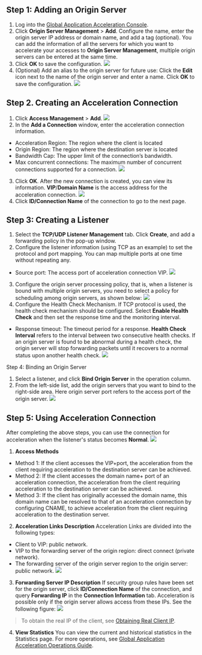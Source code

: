 ## Step 1: Adding an Origin Server
1. Log into the [Global Application Acceleration Console](https://console.cloud.tencent.com/gaap).
2. Click **Origin Server Management** > **Add**. Configure the name, enter the origin server IP address or domain name, and add a tag (optional). You can add the information of all the servers for which you want to accelerate your accesses to **Origin Server Management**, multiple origin servers can be entered at the same time.
3. Click **OK** to save the configuration.
![](https://main.qcloudimg.com/raw/700758b2be655f701f88ddc2f72857fc.png)
4. (Optional) Add an alias to the origin server for future use: Click the **Edit** icon next to the name of the origin server and enter a name. Click **OK** to save the configuration.
![](https://main.qcloudimg.com/raw/c72f5506cc15b41a93fb8ce64767108f.png)

## Step 2. Creating an Acceleration Connection
1. Click **Access Management** > **Add**.
![](https://main.qcloudimg.com/raw/5f424ce7a93036ad42f1adb174bdffbc.png)
2. In the **Add a Connection** window, enter the acceleration connection information.
 - Acceleration Region: The region where the client is located
 - Origin Region: The region where the destination server is located
 - Bandwidth Cap: The upper limit of the connection’s bandwidth.
 - Max concurrent connections: The maximum number of concurrent connections supported for a connection.
 ![](https://main.qcloudimg.com/raw/e2c839706090fbce1d01d7ecae40310c.png)
3. Click **OK**. After the new connection is created, you can view its information. **VIP**/**Domain Name** is the access address for the acceleration connection.
 ![](https://main.qcloudimg.com/raw/f398e22ba4e21ac9055b30141c049a7e.png)
4. Click **ID/Connection Name** of the connection to go to the next page.

## Step 3: Creating a Listener
1. Select the **TCP/UDP Listener Management** tab. Click **Create**, and add a forwarding policy in the pop-up window.
2. Configure the listener information (using TCP as an example) to set the protocol and port mapping. You can map multiple ports at one time without repeating any.
 - Source port: The access port of acceleration connection VIP.
![](https://main.qcloudimg.com/raw/e81e6cf664c72dfd4dea36714e0e5197.png)
3. Configure the origin server processing policy, that is, when a listener is bound with multiple origin servers, you need to select a policy for scheduling among origin servers, as shown below:
![](https://main.qcloudimg.com/raw/74a7f1b78cf5436fd9ff439c96dee5b0.png)
4. Configure the Health Check Mechanism.
If TCP protocol is used, the health check mechanism should be configured. Select **Enable Health Check** and then set the response time and the monitoring interval.
 - Response timeout: The timeout period for a response.
 **Health Check Interval** refers to the interval between two consecutive health checks. If an origin server is found to be abnormal during a health check, the origin server will stop forwarding packets until it recovers to a normal status upon another health check.
![](https://main.qcloudimg.com/raw/17f17a494f535cfb20c7a6d6e1f77945.png)

Step 4: Binding an Origin Server
1. Select a listener, and click **Bind Origin Server** in the operation column.
2. From the left-side list, add the origin servers that you want to bind to the right-side area.
Here origin server port refers to the access port of the origin server.
![](https://main.qcloudimg.com/raw/7fd67c2a72a2c57d2c626596ce74cf4d.png)

## Step 5: Using Acceleration Connection
After completing the above steps, you can use the connection for acceleration when the listener's status becomes **Normal**.
![](https://main.qcloudimg.com/raw/27c637a5321fde96212d7f48dc4a57de.png)

1. **Access Methods**
 - Method 1: If the client accesses the VIP+port, the acceleration from the client requiring acceleration to the destination server can be achieved.
 - Method 2: If the client accesses the domain name+ port of an acceleration connection, the acceleration from the client requiring acceleration to the destination server can be achieved.
 - Method 3: If the client has originally accessed the domain name, this domain name can be resolved to that of an acceleration connection by configuring CNAME, to achieve acceleration from the client requiring acceleration to the destination server.
2. **Acceleration Links Description**
Acceleration Links are divided into the following types:
 - Client to VIP: public network.
 - VIP to the forwarding server of the origin region: direct connect (private network).
 - The forwarding server of the origin server region to the origin server: public network.
![](https://main.qcloudimg.com/raw/263f007ed5775c3a81ad9ba03a2f2cb6.png)
3. **Forwarding Server IP Description**
If security group rules have been set for the origin server, click **ID/Connection Name** of the connection, and query **Forwarding IP** in the **Connection Information** tab. Acceleration is possible only if the origin server allows access from these IPs. See the following figure:
![](https://main.qcloudimg.com/raw/57f70164fc7b34b948a79740d035dfd4.png)
>To obtain the real IP of the client, see [Obtaining Real Client IP](https://intl.cloud.tencent.com/document/product/608/14429).
4. **View Statistics**
You can view the current and historical statistics in the Statistics page. For more operations, see [Global Application Acceleration Operations Guide](https://intl.cloud.tencent.com/document/product/608/13767).
